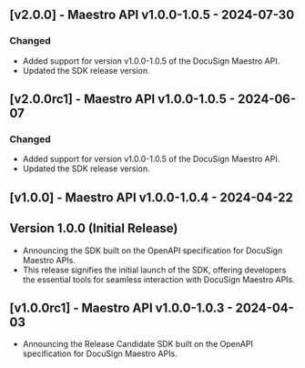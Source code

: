 ## [v2.0.0] - Maestro API v1.0.0-1.0.5 - 2024-07-30
### Changed
- Added support for version v1.0.0-1.0.5 of the DocuSign Maestro API.
- Updated the SDK release version.

## [v2.0.0rc1] - Maestro API v1.0.0-1.0.5 - 2024-06-07
### Changed
- Added support for version v1.0.0-1.0.5 of the DocuSign Maestro API.
- Updated the SDK release version.

## [v1.0.0] - Maestro API v1.0.0-1.0.4 - 2024-04-22
## Version 1.0.0 (Initial Release)
- Announcing the SDK built on the OpenAPI specification for DocuSign Maestro APIs.
- This release signifies the initial launch of the SDK, offering developers the essential tools for seamless interaction with DocuSign Maestro APIs.

## [v1.0.0rc1] - Maestro API v1.0.0-1.0.3 - 2024-04-03
- Announcing the Release Candidate SDK built on the OpenAPI specification for DocuSign Maestro APIs.
